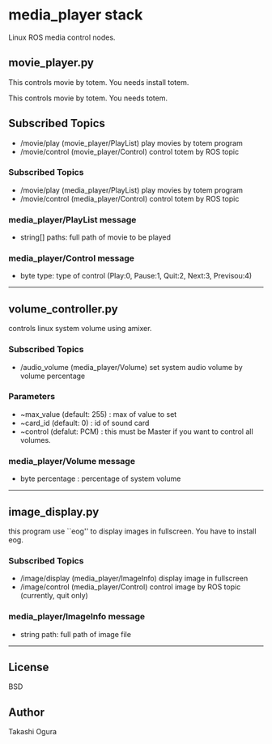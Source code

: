 media_player stack
============

Linux ROS media control nodes.

movie_player.py
---------------------------

This controls movie by totem. You needs install totem.

This controls movie by totem. You needs totem.

Subscribed Topics
----------
- /movie/play (movie_player/PlayList)   play movies by totem program
- /movie/control (movie_player/Control)   control totem by ROS topic

### Subscribed Topics ###

- /movie/play (media_player/PlayList)   play movies by totem program
- /movie/control (media_player/Control)   control totem by ROS topic


### media_player/PlayList message ### 

- string[] paths:   full path of movie to be played

### media_player/Control message ###

- byte type: type of control (Play:0, Pause:1, Quit:2, Next:3, Previsou:4)

---

volume_controller.py
---------------------------

controls linux system volume using amixer.

### Subscribed Topics ###

- /audio_volume (media_player/Volume)   set system audio volume by volume percentage

### Parameters ###

- ~max_value (default: 255) : max of value to set
- ~card_id (default: 0) : id of sound card
- ~control (defalut: PCM) : this must be Master if you want to control all volumes.

### media_player/Volume message ###

- byte percentage : percentage of system volume

---

image_display.py
-------------------------

this program use ``eog'' to display images in fullscreen. You have to install eog.

### Subscribed Topics ###

- /image/display (media_player/ImageInfo)   display image in fullscreen
- /image/control (media_player/Control)     control image by ROS topic (currently, quit only)

### media_player/ImageInfo message ###
- string path: full path of image file 

---

License
------------
BSD

Author
------------
Takashi Ogura
